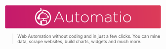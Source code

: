 ![](https://raw.githubusercontent.com/automatio-co/automatio-intro-tasks/master/Assets/logo.png)
> Web Automation without coding and in just a few clicks. You can mine data, scrape websites, build charts, widgets and much more.
